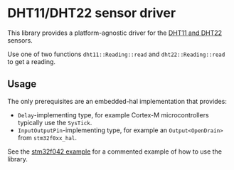 # DHT11/DHT22 sensor driver

This library provides a platform-agnostic driver for the [DHT11 and DHT22](https://learn.adafruit.com/dht/overview) sensors.

Use one of two functions `dht11::Reading::read` and `dht22::Reading::read` to get a reading.

## Usage

The only prerequisites are an embedded-hal implementation that provides:

- `Delay`-implementing type, for example Cortex-M microcontrollers typically use the `SysTick`.
- `InputOutputPin`-implementing type, for example an `Output<OpenDrain>` from `stm32f0xx_hal`.

See the [stm32f042 example](examples/stm32f042.rs) for a commented example of
how to use the library.
